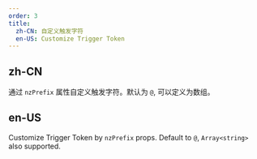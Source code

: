 ```yaml
---
order: 3
title:
  zh-CN: 自定义触发字符
  en-US: Customize Trigger Token
---
```


## zh-CN

通过 `nzPrefix` 属性自定义触发字符。默认为 `@`, 可以定义为数组。

## en-US

Customize Trigger Token by `nzPrefix` props. Default to `@`, `Array<string>` also supported.
